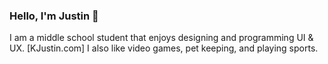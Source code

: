 ### Hello, I'm Justin 👋 

I am a middle school student that enjoys designing and programming UI & UX. [KJustin.com] I also like video games, pet keeping, and playing sports.
